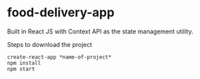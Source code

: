 # food-delivery-app


Built in React JS with Context API as the state management utility.

Steps to download the project

```
create-react-app *name-of-project*
npm install
npm start
```
